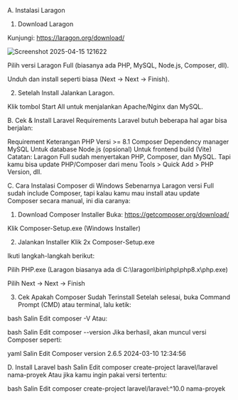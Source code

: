 A. Instalasi Laragon

1. Download Laragon
   
Kunjungi: https://laragon.org/download/

![Screenshot 2025-04-15 121622](https://github.com/user-attachments/assets/eb6aaf2f-fe43-4629-a1ba-4c4d1b6fed32)

Pilih versi Laragon Full (biasanya ada PHP, MySQL, Node.js, Composer, dll).

Unduh dan install seperti biasa (Next → Next → Finish).

2. Setelah Install
Jalankan Laragon.

Klik tombol Start All untuk menjalankan Apache/Nginx dan MySQL.

B. Cek & Install Laravel Requirements
Laravel butuh beberapa hal agar bisa berjalan:


Requirement	Keterangan
PHP	Versi >= 8.1
Composer	Dependency manager
MySQL	Untuk database
Node.js (opsional)	Untuk frontend build (Vite)
Catatan: Laragon Full sudah menyertakan PHP, Composer, dan MySQL. Tapi kamu bisa update PHP/Composer dari menu Tools > Quick Add > PHP Version, dll.

C. Cara Instalasi Composer di Windows
Sebenarnya Laragon versi Full sudah include Composer, tapi kalau kamu mau install atau update Composer secara manual, ini dia caranya:

1. Download Composer Installer
Buka: https://getcomposer.org/download/

Klik Composer-Setup.exe (Windows Installer)

2. Jalankan Installer
Klik 2x Composer-Setup.exe

Ikuti langkah-langkah berikut:

Pilih PHP.exe (Laragon biasanya ada di C:\laragon\bin\php\php8.x\php.exe)

Pilih Next → Next → Finish

3. Cek Apakah Composer Sudah Terinstall
Setelah selesai, buka Command Prompt (CMD) atau terminal, lalu ketik:

bash
Salin
Edit
composer -V
Atau:

bash
Salin
Edit
composer --version
Jika berhasil, akan muncul versi Composer seperti:

yaml
Salin
Edit
Composer version 2.6.5 2024-03-10 12:34:56

D. Install Laravel
bash
Salin
Edit
composer create-project laravel/laravel nama-proyek
Atau jika kamu ingin pakai versi tertentu:

bash
Salin
Edit
composer create-project laravel/laravel:^10.0 nama-proyek

